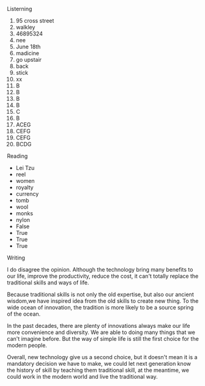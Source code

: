 Listerning

1. 95 cross street
2. walkley
3. 46895324
4. nee
5. June 18th
6. madicine
7. go upstair
8. back
9. stick
10. xx
11. B
12. B
13. B
14. B
15. C
16. B
17. ACEG
18. CEFG
19. CEFG
20. BCDG

Reading

- Lei Tzu
- reel
- women
- royalty
- currency
- tomb
- wool
- monks
- nylon
- False
- True
- True
- True

Writing

I do disagree the opinion. Although the technology bring many benefits to our life, improve the productivity, reduce the cost, it can't totally replace the traditional skills and ways of life. 

Because traditional skills is not only the old expertise, but also our  ancient wisdom,we have inspired idea from the old skills to create new thing. To the wide ocean of innovation, the tradition is more likely to be a source spring of the ocean. 

In the past decades, there are plenty of innovations always make our life more convenience and diversity. We are able to doing many things that we can't imagine before. But the way of simple life is still the first choice for the modern people.

Overall, new technology give us a second choice, but it doesn't mean it is a mandatory decision we have to make, we could let next generation know the history of skill by teaching them traditional skill, at the meantime, we could work in the modern world and live the traditional way.